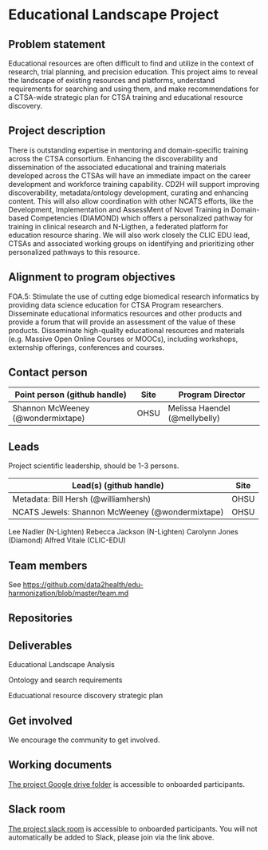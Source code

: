 # Educational Landscape Project

## Problem statement
Educational resources are often difficult to find and  utilize in the context of research, trial planning, and precision education. This project aims to reveal the landscape of existing resources and platforms, understand requirements for searching and using them, and make recommendations for a CTSA-wide strategic plan for CTSA training and educational resource discovery. 


## Project description
There is outstanding expertise in mentoring and domain-specific training across the CTSA consortium. Enhancing the discoverability and dissemination of the associated educational and training materials developed across the CTSAs will have an immediate impact on the career development and workforce training capability. CD2H will support improving discoverability, metadata/ontology development, curating and enhancing content. This will also allow coordination with other NCATS efforts, like the Development, Implementation and AssessMent of Novel Training in Domain-based Competencies (DIAMOND) which offers a personalized pathway for training in clinical research and  N-Ligthen, a federated platform for education resource sharing.  We will also work closely the CLIC EDU lead, CTSAs and associated working groups on identifying and prioritizing other personalized pathways to this resource.

## Alignment to program objectives
FOA.5: Stimulate the use of cutting edge biomedical research informatics by providing data science education for CTSA Program researchers.
Disseminate educational informatics resources and other products and provide a forum that will provide an assessment of the value of these products. Disseminate high-quality educational resources and materials (e.g. Massive Open Online Courses or MOOCs), including workshops, externship offerings, conferences and courses.

## Contact person


Point person (github handle) | Site | Program Director
----------|--------------|---------------
Shannon McWeeney (@wondermixtape) | OHSU | Melissa Haendel (@mellybelly)



## Leads 

Project scientific leadership, should be 1-3 persons. 

Lead(s) (github handle) | Site
----------|--------------|
Metadata: Bill Hersh (@williamhersh) | OHSU
NCATS Jewels: Shannon McWeeney (@wondermixtape) | OHSU
Lee Nadler (N-Lighten)
Rebecca Jackson (N-Lighten)
Carolynn Jones (Diamond)
Alfred Vitale (CLIC-EDU)



## Team members 

See https://github.com/data2health/edu-harmonization/blob/master/team.md

## Repositories


## Deliverables
Educational Landscape Analysis

Ontology and search requirements

Educuational resource discovery strategic plan


## Get involved
We encourage the community to get involved. 


## Working documents

[The project Google drive folder](https://drive.google.com/drive/u/0/folders/1_hj7XQOJ4Ff3wrbtfVoIq5Fg0_cCQPPY) is accessible to onboarded participants. 

## Slack room
[The project slack room](https://cd2h.slack.com/messages/CGR6CNXPD) is accessible to onboarded participants. You will not automatically be added to Slack, please join via the link above.

